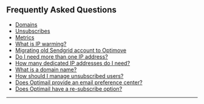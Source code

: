 ## Frequently Asked Questions
<a id="intro"></a>
   - [Domains](https://github.com/optimove-tech/Optimail/blob/Roni-Optimail/Frequently%20Asked%20Questions/Domains.txt)
   - [Unsubscribes](https://github.com/optimove-tech/Optimail/blob/Roni-Optimail/Frequently%20Asked%20Questions/Unsubscribes.txt)
   - [Metrics](#)
   - [What is IP warming?](#)
   - [Migrating old Sendgrid account to Optimove](#)
   - [Do I need more than one IP address?](#)
   - [How many dedicated IP addresses do I need?](#)
   - [What is a domain name? ](#what-is-domain)
   - [How should I manage unsubscribed users?](#)
   - [Does Optimail provide an email preference center?](#)
   - [Does Optimail have a re-subscribe option?](#)
<HR>
